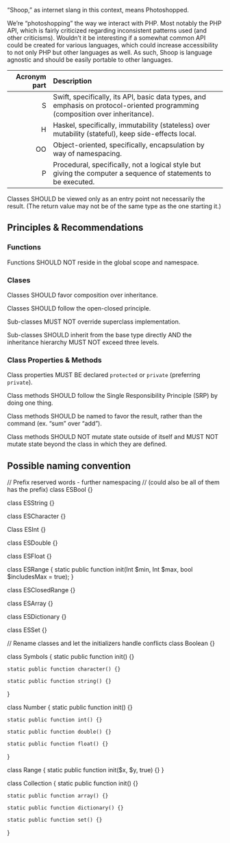 “Shoop,” as internet slang in this context, means Photoshopped.

We’re “photoshopping” the way we interact with PHP. Most notably the PHP API, which is fairly criticized regarding inconsistent patterns used (and other criticisms). Wouldn’t it be interesting if a somewhat common API could be created for various languages, which could increase accessibility to not only PHP but other languages as well. As such, Shoop is language agnostic and should be easily portable to other languages.

|Acronym part |Description |
|------------:|:-----------|
| S           |Swift, specifically, its API, basic data types, and emphasis on protocol-oriented programming (composition over inheritance). |
| H           |Haskel, specifically, immutability (stateless) over mutability (stateful), keep side-effects local. 							 |
| OO          |Object-oriented, specifically, encapsulation by way of namespacing.                                                           |
| P           |Procedural, specifically, not a logical style but giving the computer a sequence of statements to be executed.                |

Classes SHOULD be viewed only as an entry point not necessarily the result. (The return value may not be of the same type as the one starting it.)

## Principles & Recommendations

### Functions

Functions SHOULD NOT reside in the global scope and namespace.

### Clases

Classes SHOULD favor composition over inheritance.

Classes SHOULD follow the open-closed principle.

Sub-classes MUST NOT override superclass implementation.

Sub-classes SHOULD inherit from the base type directly AND the inheritance hierarchy MUST NOT exceed three levels.

### Class Properties & Methods

Class properties MUST BE declared `protected` or `private` (preferring `private`).

Class methods SHOULD follow the Single Responsibility Principle (SRP) by doing one thing.

Class methods SHOULD be named to favor the result, rather than the command (ex. “sum” over “add”).

Class methods SHOULD NOT mutate state outside of itself and MUST NOT mutate state beyond the class in which they are defined.

## Possible naming convention

// Prefix reserved words - further namespacing
// (could also be all of them has the prefix)
class ESBool {}

class ESString {}

class ESCharacter {}

Class ESInt {}

class ESDouble {}

class ESFloat {}

class ESRange {
	static public function init(Int $min, Int $max, bool $includesMax = true);
}

class ESClosedRange {}

class ESArray {}

class ESDictionary {}

class ESSet {}

 // Rename classes and let the initializers handle conflicts
class Boolean {}

class Symbols {
	static public function init() {}

	static public function character() {}

	static public function string() {}
}

class Number {
	static public function init() {}

	static public function int() {}

	static public function double() {}

	static public function float() {}
}

class Range {
	static public function init($x, $y, true) {}
}

class Collection {
	static public function init() {}

	static public function array() {}

	static public function dictionary() {}

	static public function set() {}
}
